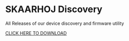 # SKAARHOJ Discovery
All Releases of our device discovery and firmware utility

[CLICK HERE TO DOWNLOAD](https://github.com/SKAARHOJ/skaarhoj-discovery-releases/releases)


